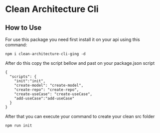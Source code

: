 # Clean Architecture Cli

## How to Use

For use this package you need first install it on your api using this command:
```
npm i clean-architecture-cli-ging -d
```
After do this copy the script bellow and past on your package.json script
```
{
  "scripts": {
    "init":"init",
    "create-model": "create-model",
    "create-repo": "create-repo",
    "create-useCase": "create-useCase",
    "add-useCase":"add-useCase"
  }
}
```
After that you can execute your command to create your clean src folder
```
npm run init
```